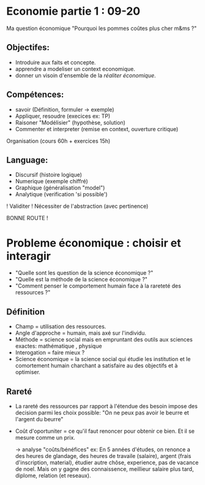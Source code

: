 # Economie partie 1 : 09-20

Ma question économique "Pourquoi les pommes coûtes plus cher m&ms ?"

## Objectifes:
 - Introduire aux faits et concepte.
 - apprendre a modeliser un context economique.
 - donner un visoin d'ensemble de la *réaliter économique*.

## Compétences:
 - savoir (Définition, formuler -> exemple)
 - Appliquer, resoudre (execices ex: TP)
 - Raisoner "Modélisier" (hypothèse, solution)
 - Commenter et interpreter (remise en context, ouverture critique)

Organisation (cours 60h + exercices 15h)

## Language:
 - Discursif (histoire logique)
 - Numerique (exemple chiffré)
 - Graphique (généralisation "model")
 - Analytique (verification 'si possible')

 ! Validiter
 ! Nécessiter de l'abstraction (avec pertinence)

BONNE ROUTE !

# Probleme économique : choisir et interagir

 - "Quelle sont les question de la science économique ?"
 - "Quelle est la méthode de la science économique ?"
 - "Comment penser le comportement humain face à la rareteté des ressources ?"

## Définition
 - Champ = utilisation des ressources.
 - Angle d'approche = humain, mais axé sur l'individu.
 - Méthode = science social
   mais en empruntant des outils aux sciences exactes: mathématique , physique
 - Interogation = faire mieux ?
 - Science économique = la science social qui étudie les institution et
   le comortement humain charchant a satisfaire au des objectifs et à optimiser.

## Rareté
 - La rareté des ressources par rapport à l'étendue des besoin impose
   des decision parmi les choix possible: "On ne peux pas avoir le beurre
   et l'argent du beurre" 
 - Coût d'oportuniter = ce qu'il faut renoncer pour obtenir ce bien.
   Et il se mesure comme un prix.

   -> analyse "coûts/bénéfices"
   ex: En 5 années d'études, on renonce a des heures de glandage, des heures de travaile (salaire), argent (frais d'inscription, material), étudier autre chôse, experience, pas de vacance de noel. Mais on y gagne des connaissence, meillieur salaire plus tard, diplome, relation (et reseaux).
